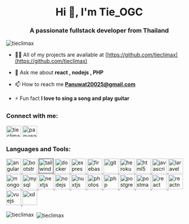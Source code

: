 <h1 align="center">Hi 👋, I'm Tie_OGC</h1>
<h3 align="center">A passionate fullstack developer from Thailand</h3>

<p align="left"> <img src="https://komarev.com/ghpvc/?username=tieclimax&label=Profile%20views&color=0e75b6&style=flat" alt="tieclimax" /> </p>

- 👨‍💻 All of my projects are available at [https://github.com/tieclimax](https://github.com/tieclimax)

- 💬 Ask me about **react , nodejs , PHP**

- 📫 How to reach me **Panuwat20025@gmail.com**

- ⚡ Fun fact **I love to sing a song and play guitar**

<h3 align="left">Connect with me:</h3>
<p align="left">
<a href="https://linkedin.com/in/tieclimax" target="blank"><img align="center" src="https://cdn.jsdelivr.net/npm/simple-icons@3.0.1/icons/linkedin.svg" alt="tieclimax" height="30" width="40" /></a>
<a href="https://fb.com/panuwat.khriudomza" target="blank"><img align="center" src="https://cdn.jsdelivr.net/npm/simple-icons@3.0.1/icons/facebook.svg" alt="panuwat.khriudomza" height="30" width="40" /></a>
</p>

<h3 align="left">Languages and Tools:</h3>
<p align="left"> <a href="https://angular.io" target="_blank"> <img src="https://brandslogos.com/wp-content/uploads/images/large/angular-icon-logo.png" alt="angularjs" width="40" height="40"/> </a> <a href="https://getbootstrap.com" target="_blank"> <img src="https://brandlogos.net/wp-content/uploads/2021/09/bootstrap-logo.png" alt="bootstrap" width="40" height="40"/> </a> <a href="" target="_blank"> <img src="https://upload.wikimedia.org/wikipedia/commons/thumb/d/d5/Tailwind_CSS_Logo.svg/2048px-Tailwind_CSS_Logo.svg.png" alt="tailwindcss" width="40" height="40"/> </a> <a href="https://www.docker.com/" target="_blank"> <img src="https://www.docker.com/wp-content/uploads/2022/03/vertical-logo-monochromatic.png" alt="docker" width="40" height="40"/> </a> <a href="https://expressjs.com" target="_blank"> <img src="https://upload.wikimedia.org/wikipedia/commons/6/64/Expressjs.png" alt="express" width="40" height="40"/> </a> <a href="https://firebase.google.com/" target="_blank"> <img src="https://www.vectorlogo.zone/logos/firebase/firebase-icon.svg" alt="firebase" width="40" height="40"/> </a> <a href="https://git-scm.com/" target="_blank"> <img src="https://www.vectorlogo.zone/logos/git-scm/git-scm-icon.svg" alt="git" width="40" height="40"/> </a> <a href="https://heroku.com" target="_blank"> <img src="https://www.vectorlogo.zone/logos/heroku/heroku-icon.svg" alt="heroku" width="40" height="40"/> </a> <a href="https://www.w3.org/html/" target="_blank"> <img src="http://assets.stickpng.com/images/5847f5bdcef1014c0b5e489c.png" alt="html5" width="40" height="40"/> </a> <a href="https://developer.mozilla.org/en-US/docs/Web/JavaScript" target="_blank"> <img src="https://devicons.github.io/devicon/devicon.git/icons/javascript/javascript-original.svg" alt="javascript" width="40" height="40"/> </a> <a href="https://laravel.com/" target="_blank"> <img src="https://devicons.github.io/devicon/devicon.git/icons/laravel/laravel-plain-wordmark.svg" alt="laravel" width="40" height="40"/> </a> <a href="https://www.mongodb.com/" target="_blank"> <img src="https://devicons.github.io/devicon/devicon.git/icons/mongodb/mongodb-original-wordmark.svg" alt="mongodb" width="40" height="40"/> </a> <a href="https://www.mysql.com/" target="_blank"> <img src="https://devicons.github.io/devicon/devicon.git/icons/mysql/mysql-original-wordmark.svg" alt="mysql" width="40" height="40"/> </a> <a href="https://nextjs.org/" target="_blank"> <img src="https://cdn.worldvectorlogo.com/logos/nextjs-3.svg" alt="nextjs" width="40" height="40"/> </a> <a href="https://nodejs.org" target="_blank"> <img src="https://devicons.github.io/devicon/devicon.git/icons/nodejs/nodejs-original-wordmark.svg" alt="nodejs" width="40" height="40"/> </a> <a href="https://nuxtjs.org/" target="_blank"> <img src="https://www.vectorlogo.zone/logos/nuxtjs/nuxtjs-icon.svg" alt="nuxtjs" width="40" height="40"/> </a> <a href="https://www.photoshop.com/en" target="_blank"> <img src="https://devicons.github.io/devicon/devicon.git/icons/photoshop/photoshop-plain.svg" alt="photoshop" width="40" height="40"/> </a> <a href="https://www.php.net" target="_blank"> <img src="https://devicons.github.io/devicon/devicon.git/icons/php/php-original.svg" alt="php" width="40" height="40"/> </a> <a href="https://www.postgresql.org" target="_blank"> <img src="https://devicons.github.io/devicon/devicon.git/icons/postgresql/postgresql-original-wordmark.svg" alt="postgresql" width="40" height="40"/> </a> <a href="https://postman.com" target="_blank"> <img src="https://www.vectorlogo.zone/logos/getpostman/getpostman-icon.svg" alt="postman" width="40" height="40"/> </a> <a href="https://reactjs.org/" target="_blank"> <img src="https://devicons.github.io/devicon/devicon.git/icons/react/react-original-wordmark.svg" alt="react" width="40" height="40"/> </a> <a href="https://reactnative.dev/" target="_blank"> <img src="https://reactnative.dev/img/header_logo.svg" alt="reactnative" width="40" height="40"/> </a> <a href="https://vuejs.org/" target="_blank"> <img src="https://devicons.github.io/devicon/devicon.git/icons/vuejs/vuejs-original-wordmark.svg" alt="vuejs" width="40" height="40"/> </a> <a href="https://www.adobe.com/products/xd.html" target="_blank"> <img src="https://cdn.worldvectorlogo.com/logos/adobe-xd.svg" alt="xd" width="40" height="40"/> </a> </p>

<p><img align="left" src="https://github-readme-stats.vercel.app/api/top-langs?username=tieclimax&show_icons=true&locale=en&layout=compact" alt="tieclimax" /></p>

<p>&nbsp;<img align="center" src="https://github-readme-stats.vercel.app/api?username=tieclimax&show_icons=true&locale=en" alt="tieclimax" /></p>

